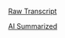 [Raw Transcript](https://github.com/MCBasterSheet/MCBasterSheet/blob/main/MCB150/pages/Lectures/Raw-Transcripts/Raw%20Transcript%202-16-2024.md)

[AI Summarized](https://github.com/MCBasterSheet/MCBasterSheet/blob/main/MCB150/pages/Lectures/AI-Summaries/AI%20Summarized%202-16-2024.md)
